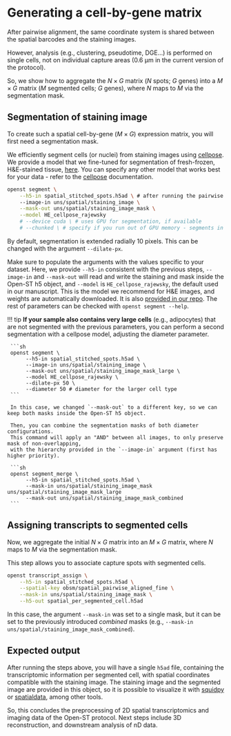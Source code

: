 # Generating a cell-by-gene matrix
After pairwise alignment, the same coordinate system is shared between the spatial barcodes and the
staining images. 

However, analysis (e.g., clustering, pseudotime, DGE...) is performed on single cells, not on individual capture areas 
(0.6 μm in the current version of the protocol).

So, we show how to aggregate the $N\times G$ matrix ($N$ spots; $G$ genes)
into a $M\times G$ matrix ($M$ segmented cells; $G$ genes), where $N$ maps to $M$ via the segmentation mask.

## Segmentation of staining image
To create such a spatial cell-by-gene ($M\times G$) expression matrix, you will first need a segmentation mask.

We efficiently segment cells (or nuclei) from staining images using [cellpose](https://github.com/MouseLand/cellpose).
We provide a model that we fine-tuned for segmentation of fresh-frozen, H&E-stained tissue,
[here](https://github.com/danilexn/openst/blob/main/models/HE_cellpose_rajewsky).
You can specify any other model that works best for your data -
refer to the [cellpose](https://cellpose.readthedocs.io/en/latest/index.html) documentation.

```sh
openst segment \
    --h5-in spatial_stitched_spots.h5ad \ # after running the pairwise alignment
    --image-in uns/spatial/staining_image \
    --mask-out uns/spatial/staining_image_mask \
    --model HE_cellpose_rajewsky
    # --device cuda \ # uses GPU for segmentation, if available
    # --chunked \ # specify if you run out of GPU memory - segments in chunks
```
By default, segmentation is extended radially 10 pixels. This can be changed with the argument `--dilate-px`.

Make sure to populate the arguments with the values specific to your dataset. Here, we provide `--h5-in` consistent
with the previous steps, `--image-in` and `--mask-out` will read and write the staining and mask inside the Open-ST h5 object,
and `--model` is `HE_cellpose_rajewsky`, the default used in our manuscript. This is the model we recommend for H&E images, and
weights are automatically downloaded. It is also [provided in our repo](https://github.com/rajewsky-lab/openst/blob/main/models/HE_cellpose_rajewsky).
The rest of parameters can be checked with `openst segment --help`.

!!! tip
     **If your sample also contains very large cells** (e.g., adipocytes) that are not segmented with the previous parameters,
     you can perform a second segmentation with a cellpose model, adjusting the diameter parameter.

     ```sh
     openst segment \
          --h5-in spatial_stitched_spots.h5ad \
          --image-in uns/spatial/staining_image \
          --mask-out uns/spatial/staining_image_mask_large \
          --model HE_cellpose_rajewsky \
          --dilate-px 50 \
          --diameter 50 # diameter for the larger cell type
     ```

     In this case, we changed `--mask-out` to a different key, so we can keep both masks inside the Open-ST h5 object.
     
     Then, you can combine the segmentation masks of both diameter configurations.
     This command will apply an "AND" between all images, to only preserve mask of non-overlapping,
     with the hierarchy provided in the `--image-in` argument (first has higher priority).

     ```sh
     openst segment_merge \
          --h5-in spatial_stitched_spots.h5ad \
          --mask-in uns/spatial/staining_image_mask uns/spatial/staining_image_mask_large
          --mask-out uns/spatial/staining_image_mask_combined
     ```

## Assigning transcripts to segmented cells
Now, we aggregate the initial $N\times G$ matrix into an $M\times G$ matrix,
where $N$ maps to $M$ via the segmentation mask.

This step allows you to associate capture spots with segmented cells.

```sh
openst transcript_assign \
    --h5-in spatial_stitched_spots.h5ad \
    --spatial-key obsm/spatial_pairwise_aligned_fine \
    --mask-in uns/spatial/staining_image_mask \
    --h5-out spatial_per_segmented_cell.h5ad
```

In this case, the argument `--mask-in` was set to a single mask, but it can be set to the previously 
introduced _combined_ masks (e.g., `--mask-in uns/spatial/staining_image_mask_combined`).

## Expected output
After running the steps above, you will have a single `h5ad` file, containing the transcriptomic information per segmented cell,
with spatial coordinates compatible with the staining image. The staining image and the segmented image are provided in this object,
so it is possible to visualize it with [squidpy](https://github.com/scverse/squidpy) or [spatialdata](https://github.com/scverse/spatialdata),
among other tools.

So, this concludes the preprocessing of 2D spatial transcriptomics and imaging data
of the Open-ST protocol. Next steps include 3D reconstruction, and
downstream analysis of nD data.